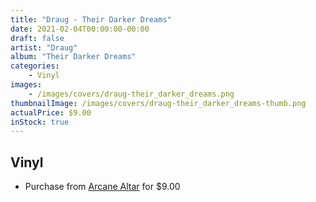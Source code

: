 ```yaml
---
title: "Draug - Their Darker Dreams"
date: 2021-02-04T00:00:00-00:00
draft: false
artist: "Draug"
album: "Their Darker Dreams"
categories:
    - Vinyl
images:
    - /images/covers/draug-their_darker_dreams.png
thumbnailImage: /images/covers/draug-their_darker_dreams-thumb.png
actualPrice: $9.00
inStock: true
---
```


## Vinyl
* Purchase from [Arcane Altar](https://arcanealtar.bigcartel.com/product/draug-their-darker-dreams-7-ep) for $9.00

